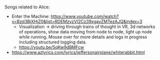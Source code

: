 Songs related to Alice:

- Enter the Machine: https://www.youtube.com/watch?v=Bzd3BjXHjZ0&list=RDEMzvzVI2Cz39xgavZMTezAJQ&index=3
  - Visualization -> driving through trains of thought in VR, 3d networks of operations, show data moving from node to node, light up node while running. Mouse over for more details and logs in progress including structured logging data.
  - https://youtu.be/5qKw9dBMFcw
- https://www.azlyrics.com/lyrics/jeffersonairplane/whiterabbit.html